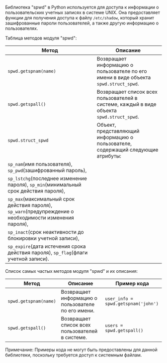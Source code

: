 <p>Библиотека "spwd" в Python используется для доступа к информации о пользовательских учетных записях в системе UNIX.
Она предоставляет функции для получения доступа к файлу <code>/etc/shadow</code>,
который хранит зашифрованные пароли пользователей, а также другую информацию о пользователях.</p>
<p>Таблица методов модуля "spwd":</p>
<table>
<thead>
<tr>
<th>Метод</th>
<th>Описание</th>
</tr>
</thead>
<tbody>
<tr>
<td><code>spwd.getspnam(name)</code></td>
<td>Возвращает информацию о пользователе по его имени в виде объекта <code>spwd.struct_spwd</code>.</td>
</tr>
<tr>
<td><code>spwd.getspall()</code></td>
<td>Возвращает список всех пользователей в системе, каждый в виде объекта <code>spwd.struct_spwd</code>.</td>
</tr>
<tr>
<td><code>spwd.struct_spwd</code></td>
<td>Объект, представляющий информацию о пользователе, содержащий следующие атрибуты:</td>
</tr>
<tr>
<td><code>sp_nam</code>(имя пользователя), <code>sp_pwd</code>(зашифрованный пароль),</td>
<td></td>
</tr>
<tr>
<td><code>sp_lstchg</code>(последнее изменение пароля), <code>sp_min</code>(минимальный срок действия пароля),</td>
<td></td>
</tr>
<tr>
<td><code>sp_max</code>(максимальный срок действия пароля), <code>sp_warn</code>(предупреждение о необходимости изменения пароля),</td>
<td></td>
</tr>
<tr>
<td><code>sp_inact</code>(срок неактивности до блокировки учетной записи),</td>
<td></td>
</tr>
<tr>
<td><code>sp_expire</code>(дата истечения срока действия пароля), <code>sp_flag</code>(флаги учетной записи).</td>
<td></td>
</tr>
</tbody>
</table>
<p>Список самых частых методов модуля "spwd" и их описания:</p>
<table>
<thead>
<tr>
<th>Метод</th>
<th>Описание</th>
<th>Пример кода</th>
</tr>
</thead>
<tbody>
<tr>
<td><code>spwd.getspnam(name)</code></td>
<td>Возвращает информацию о пользователе по его имени.</td>
<td><code>user_info = spwd.getspnam('john')</code></td>
</tr>
<tr>
<td><code>spwd.getspall()</code></td>
<td>Возвращает список всех пользователей в системе.</td>
<td><code>users = spwd.getspall()</code></td>
</tr>
</tbody>
</table>
<p>Примечание: Примеры кода не могут быть предоставлены для данной библиотеки, поскольку требуется доступ к системным файлам.</p>